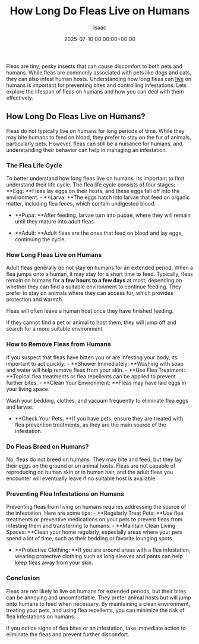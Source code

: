 ﻿---
title: How Long Do Fleas Live on Humans
description: Fleas are tiny, pesky insects that can cause discomfort to both pets and humans. While fleas are commonly associated with pets like dogs and cats, they can...
slug: /how-long-do-fleas-live-on-humans/
date: 2025-07-10 00:00:00+00:00
lastmod: 2025-07-10 00:00:00+03:00
author: Isaac
categories:
- Guide
tags:
- guide
- flea
- live
layout: post
---

Fleas are tiny, pesky insects that can cause discomfort to both pets and humans. While fleas are commonly associated with pets like dogs and cats, they can also infest human hosts. Understanding how long fleas can [live](https://pestpolicy.com/can-fleas-live-in-carpets/) on humans is important for preventing bites and controlling infestations. Lets explore the lifespan of fleas on humans and how you can deal with them effectively.

##  How Long Do Fleas Live on Humans?

Fleas do not typically live on humans for long periods of time. While they may bite humans to feed on blood, they prefer to stay on the fur of animals, particularly pets. However, fleas can still be a nuisance for humans, and understanding their behavior can help in managing an infestation.

###  The Flea Life Cycle

To better understand how long fleas live on humans, its important to first understand their life cycle. The flea life cycle consists of four stages: - **Egg: **Fleas lay eggs on their hosts, and these eggs fall off into the environment. - **Larva: **The eggs hatch into larvae that feed on organic matter, including flea feces, which contain undigested blood.

- **Pupa: **After feeding, larvae turn into pupae, where they will remain until they mature into adult fleas.

- **Adult: **Adult fleas are the ones that feed on blood and lay eggs, continuing the cycle.

###  How Long Fleas Live on Humans

Adult fleas generally do not stay on humans for an extended period. When a flea jumps onto a human, it may stay for a short time to feed. Typically, fleas remain on humans for **a few hours to a few days** at most, depending on whether they can find a suitable environment to continue feeding. They prefer to stay on animals where they can access fur, which provides protection and warmth.

Fleas will often leave a human host once they have finished feeding.

If they cannot find a pet or animal to host them, they will jump off and search for a more suitable environment.

###  How to Remove Fleas from Humans

If you suspect that fleas have bitten you or are infesting your body, its important to act quickly: - **Shower Immediately: **Washing with soap and water will help remove fleas from your skin. - **Use Flea Treatment: **Topical flea treatments or flea repellents can be applied to prevent further bites. - **Clean Your Environment: **Fleas may have laid eggs in your living space.

Wash your bedding, clothes, and vacuum frequently to eliminate flea eggs and larvae.

- **Check Your Pets: **If you have pets, ensure they are treated with flea prevention treatments, as they are the main source of the infestation.

###  Do Fleas Breed on Humans?

No, fleas do not breed on humans. They may bite and feed, but they lay their eggs on the ground or on animal hosts. Fleas are not capable of reproducing on human skin or in human hair, and the adult fleas you encounter will eventually leave if no suitable host is available.

###  Preventing Flea Infestations on Humans

Preventing fleas from living on humans requires addressing the source of the infestation. Here are some tips: - **Regularly Treat Pets: **Use flea treatments or preventive medications on your pets to prevent fleas from infesting them and transferring to humans. - **Maintain Clean Living Spaces: **Clean your home regularly, especially areas where your pets spend a lot of time, such as their bedding or favorite lounging spots.

- **Protective Clothing: **If you are around areas with a flea infestation, wearing protective clothing such as long sleeves and pants can help keep fleas away from your skin.

###  Conclusion

Fleas are not likely to live on humans for extended periods, but their bites can be annoying and uncomfortable. They prefer animal hosts but will jump onto humans to feed when necessary. By maintaining a clean environment, treating your pets, and using flea repellents, you can minimize the risk of flea infestations on humans.

If you notice signs of flea bites or an infestation, take immediate action to eliminate the fleas and prevent further discomfort.

